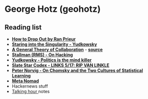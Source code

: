 # George Hotz \(geohotz\)

## Reading list

* [**How to Drop Out by Ran Prieur**](http://www.john-edwin-tobey.org/cgi-bin/ran/2017-07-22T05:12:58/ranprieur.com/essays/dropout.html)
* [**Staring into the Singularity - Yudkowsky**](https://yudkowsky.net/obsolete/singularity.html)
* [**A General Theory of Collaboration**](https://graymirror.substack.com/p/1-a-general-theory-of-collaboration) - [**source**](https://youtu.be/lFoVpWkUNnw?t=580)
* [**Stallman \(RMS\) - On Hacking**](https://stallman.org/articles/on-hacking.html)
* [**Yudkowsky - Politics is the mind killer**](https://www.lesswrong.com/posts/9weLK2AJ9JEt2Tt8f/politics-is-the-mind-killer)
* [**Slate Star Codex - LINKS 5/17: RIP VAN LINKLE**](https://web.archive.org/web/20200403110538/https://slatestarcodex.com/2017/05/09/links-517-rip-van-linkle/)
* [**Peter Norvig - On Chomsky and the Two Cultures of Statistical Learning**](http://norvig.com/chomsky.html)
* [**Meta Nomad**](https://www.meta-nomad.net/)
* Hackernews stuff
* [Talking hour ](https://gist.github.com/mickeypash/b0b22ab84495fe4b033895a79dd78468)notes



